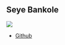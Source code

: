 Seye Bankole
----------------

![](photos/seye-bankole.JPG)

* [Github](https://github.com/obanko01)
